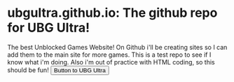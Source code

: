 # ubgultra.github.io: The github repo for UBG Ultra!
The best Unblocked Games Website! On Github i'll be creating sites so I can add them to the main site for more games. This is a test repo to see if I know what i'm doing.
Also i'm out of practice with HTML coding, so this should be fun!
<a href='https://www.sites.google.com/view/unblockedgamingfree'><button>Button to UBG Ultra</button></a>
